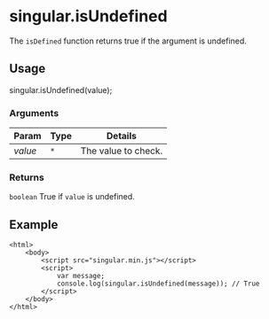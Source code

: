 # singular.isUndefined

The `isDefined` function returns true if the argument is undefined.

## Usage

singular.isUndefined(value);

### Arguments

| Param | Type | Details |
| ----- | ---- | ------- |
| _value_ | `*` | The value to check. |

### Returns

`boolean` True if `value` is undefined.

## Example

	<html>
		<body>
			<script src="singular.min.js"></script>
			<script>
				var message;
				console.log(singular.isUndefined(message)); // True
			</script>
		</body>
	</html>
